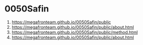 # 0050Safin

1. <https://megafronteam.github.io/0050Safin/public>
2. <https://megafronteam.github.io/0050Safin/public/about.html>
3. <https://megafronteam.github.io/0050Safin/public/method.html>
4. <https://megafronteam.github.io/0050Safin/public/about.html>